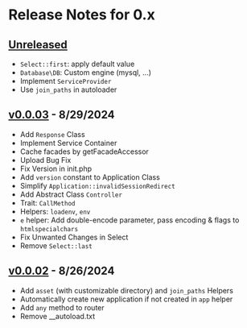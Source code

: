 # Release Notes for 0.x

## [Unreleased](https://github.com/parsa-mostafaie/pluslib/compare/v0.0.03...master)

- `Select::first`: apply default value
- `Database\DB`: Custom engine (mysql, ...)
- Implement `ServiceProvider`
- Use `join_paths` in autoloader

## [v0.0.03](https://github.com/parsa-mostafaie/pluslib/compare/v0.0.02...v0.0.03) - 8/29/2024

- Add `Response` Class
- Implement Service Container
- Cache facades by getFacadeAccessor
- Upload Bug Fix
- Fix Version in init.php
- Add `version` constant to Application Class
- Simplify `Application::invalidSessionRedirect`
- Add Abstract Class `Controller`
- Trait: `CallMethod`
- Helpers: `loadenv`, `env`
- `e` helper: Add double-encode parameter, pass encoding & flags to `htmlspecialchars`
- Fix Unwanted Changes in Select
- Remove `Select::last`

## [v0.0.02](https://github.com/parsa-mostafaie/pluslib/compare/v0.0.01...v0.0.02) - 8/26/2024

- Add `asset` (with customizable directory) and `join_paths` Helpers
- Automatically create new application if not created in `app` helper
- Add `any` method to router
- Remove \_\_autoload.txt
